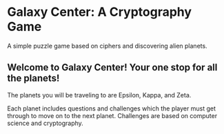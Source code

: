 # Galaxy Center: A Cryptography Game

A simple puzzle game based on ciphers and discovering alien planets.

## Welcome to Galaxy Center! Your one stop for all the planets!

The planets you will be traveling to are Epsilon, Kappa, and Zeta.

Each planet includes questions and challenges which the player must get through to move on to the next planet. Challenges are based on computer science and cryptography.
